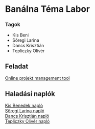 # Banálna Téma Labor
### Tagok
- Kis Beni
- Sőregi Larina
- Dancs Krisztián
- Tepliczky Olivér

## Feladat
[Online projekt management tool](../Temalabor_otletek_2023.pdf)

## Haladási naplók
[Kis Benedek napló](/haladasi%20naplok/KisBeni.md) \
[Sőregi Larina napló](/haladasi%20naplok/Larina.md) \
[Dancs Krisztián napló](/haladasi%20naplok/Krisztian.md) \
[Tepliczky Olivér napló](/haladasi%20naplok/Oliver.md)